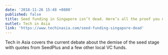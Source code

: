 ```yaml
---
date: '2018-11-26 15:48 +0800'
published: false
title: Seed funding in Singapore isn’t dead. Here’s all the proof you need.
outlet: Tech in Asia
link: 'https://www.techinasia.com/seed-funding-singapore-dead'
---
```

Tech in Asia covers the current debate about the demise of the seed stage with quotes from SeedPlus and a few other local VC funds.
